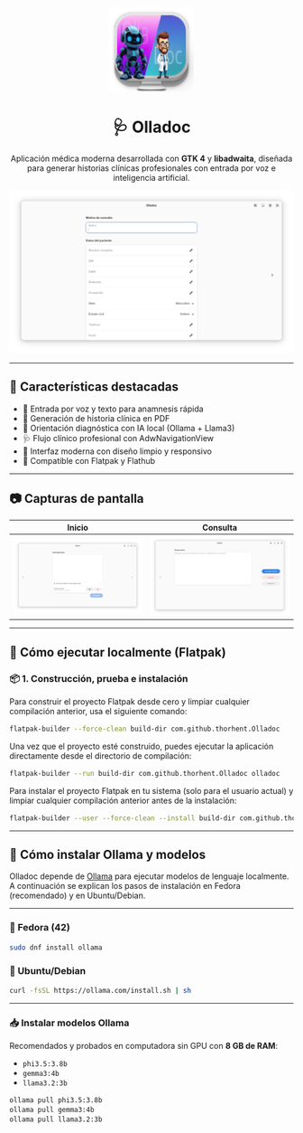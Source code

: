 <p align="center">
  <img src="data/logo.svg" width="150" alt="Olladoc Logo"/>
</p>

<h1 align="center">🩺 Olladoc</h1>

<p align="center">
  Aplicación médica moderna desarrollada con <b>GTK 4</b> y <b>libadwaita</b>, diseñada para generar historias clínicas profesionales con entrada por voz e inteligencia artificial.
</p>

<p align="center">
  <img src="data/olladoc-img1.png" width="600" alt="Captura de pantalla principal"/>
</p>

---

## 🚀 Características destacadas

- 🧠 Entrada por voz y texto para anamnesis rápida
- 📄 Generación de historia clínica en PDF
- 🤖 Orientación diagnóstica con IA local (Ollama + Llama3)
- 🩺 Flujo clínico profesional con AdwNavigationView
- 🎨 Interfaz moderna con diseño limpio y responsivo
- 🐧 Compatible con Flatpak y Flathub

---

## 📷 Capturas de pantalla

| Inicio | Consulta |
|--------|----------|
| ![Home](data/home.png) | ![Consulta](data/consulta.png) |

---

## 🧪 Cómo ejecutar localmente (Flatpak)

### 📦 1. Construcción, prueba e instalación

Para construir el proyecto Flatpak desde cero y limpiar cualquier compilación anterior, usa el siguiente comando:

```bash
flatpak-builder --force-clean build-dir com.github.thorhent.Olladoc
```

Una vez que el proyecto esté construido, puedes ejecutar la aplicación directamente desde el directorio de compilación:

```bash
flatpak-builder --run build-dir com.github.thorhent.Olladoc olladoc

```


Para instalar el proyecto Flatpak en tu sistema (solo para el usuario actual) y limpiar cualquier compilación anterior antes de la instalación:

```bash
flatpak-builder --user --force-clean --install build-dir com.github.thorhent.Olladoc

```

---

## 🐑 Cómo instalar Ollama y modelos

Olladoc depende de [Ollama](https://ollama.com/) para ejecutar modelos de lenguaje localmente.  
A continuación se explican los pasos de instalación en Fedora (recomendado) y en Ubuntu/Debian.

---

### 🔹 Fedora (42)

```bash
sudo dnf install ollama
```

### 🔹 Ubuntu/Debian 

```bash
curl -fsSL https://ollama.com/install.sh | sh
```

---

### 📥 Instalar modelos Ollama

Recomendados y probados en computadora sin GPU con **8 GB de RAM**:  
- `phi3.5:3.8b`  
- `gemma3:4b`  
- `llama3.2:3b`

```bash
ollama pull phi3.5:3.8b
ollama pull gemma3:4b
ollama pull llama3.2:3b
```


